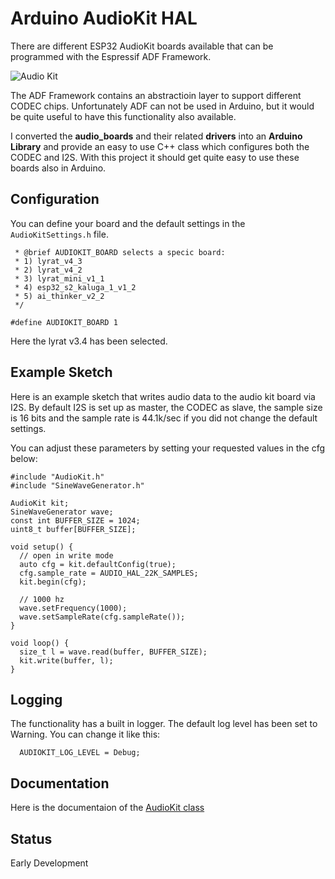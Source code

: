 # Arduino AudioKit HAL

There are different ESP32 AudioKit boards available that can be programmed with the Espressif ADF Framework.

<img src="https://pschatzmann.github.io/arduino-audio-tools/resources/audio-toolkit.png" alt="Audio Kit" />

The ADF Framework contains an abstractioin layer to support different CODEC chips. Unfortunately ADF can not be used in Arduino, but it would be quite useful to have this functionality also available.

I converted the __audio_boards__ and their related __drivers__ into an __Arduino Library__ and provide an easy to use C++ class which configures both the CODEC and I2S. With this project it should get quite easy to use these boards also in Arduino.

## Configuration

You can define your board and the default settings in the ```AudioKitSettings.h``` file. 

```
 * @brief AUDIOKIT_BOARD selects a specic board:
 * 1) lyrat_v4_3
 * 2) lyrat_v4_2
 * 3) lyrat_mini_v1_1
 * 4) esp32_s2_kaluga_1_v1_2
 * 5) ai_thinker_v2_2
 */

#define AUDIOKIT_BOARD 1

```
Here the lyrat v3.4 has been selected. 


## Example Sketch

Here is an example sketch that writes audio data to the audio kit board via I2S. By default I2S is set up as master, the CODEC as slave, the sample size is 16 bits and the sample rate is 44.1k/sec if you did not change the default settings. 

You can adjust these parameters by setting your requested values in the cfg below:

```
#include "AudioKit.h"
#include "SineWaveGenerator.h"

AudioKit kit;
SineWaveGenerator wave;
const int BUFFER_SIZE = 1024;
uint8_t buffer[BUFFER_SIZE];

void setup() {
  // open in write mode
  auto cfg = kit.defaultConfig(true);
  cfg.sample_rate = AUDIO_HAL_22K_SAMPLES;
  kit.begin(cfg);

  // 1000 hz
  wave.setFrequency(1000);
  wave.setSampleRate(cfg.sampleRate());
}

void loop() {
  size_t l = wave.read(buffer, BUFFER_SIZE);
  kit.write(buffer, l);
}

```
## Logging

The functionality has a built in logger. The default log level has been set to Warning. You can change it like this:

```
  AUDIOKIT_LOG_LEVEL = Debug;

```


## Documentation

Here is the documentaion of the [AudioKit class](https://pschatzmann.github.io/arduino-audiokit-hal/html/class_audio_kit.html)

## Status

Early Development



